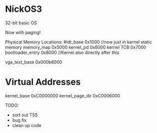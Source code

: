 # NickOS3
32-bit basic OS

Now with paging!

Physical Memory Locations:
#idt_base           0x1000 //now just in kernel static memory
memory_map          0x5000 
kernel_pd           0x6000
kernel TCB          0x7000
bootloader_entry    0x8000 //Kernel also directly after this

vga_text_base       0x000b8000

# Virtual Addresses
kernel_base         0xC0000000
kernel_page_dir     0xC0006000


TODO:
* sort out TSS
* bug fix
* clean up code
